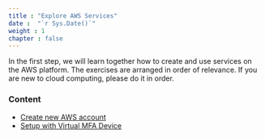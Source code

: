 ```yaml
---
title : "Explore AWS Services"
date :  "`r Sys.Date()`"
weight : 1
chapter : false
---
```

In the first step, we will learn together how to create and use services on the AWS platform. The exercises are arranged in order of relevance. If you are new to cloud computing, please do it in order.

### Content
  - [Create new AWS account](1.1-CreateNewAWSAccount/)
  - [Setup with Virtual MFA Device](1.2-MFAforAWSAccount/)
